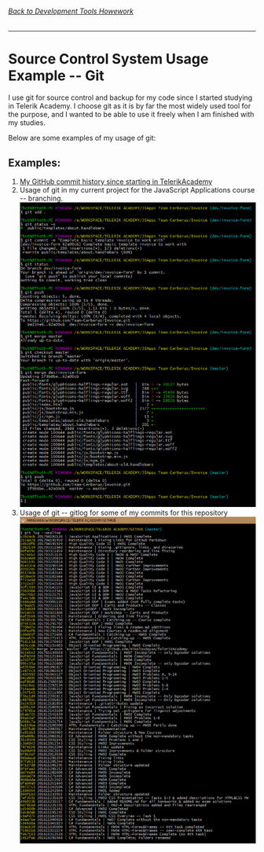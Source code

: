 ###### [Back to Development Tools Howework](../)
-------------------------------------

# Source Control System Usage Example -- Git
I use git for source control and backup for my code since I started studying in Telerik Academy. I choose git as it is by far the most widely used tool for the purpose, and I wanted to be able to use it freely when I am finished with my studies. 

Below are some examples of my usage of git:
## Examples:
1. [My GitHub commit history since starting in TelerikAcademy](https://github.com/nikolovdeyan/TelerikAcademy/commits/master)
2. Usage of git in my current project for the JavaScript Applications course -- branching. 
![Git branching and merging](./git-example1.jpg) 
3. Usage of git -- gitlog for some of my commits for this repository
![Code Tuning and Optimization](./git-example2.jpg)
